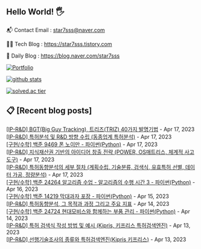 ## Hello World! 🖐

📬 Contact Email : star7sss@naver.com

👨‍💻 Tech Blog : https://star7sss.tistory.com

🤪 Daily Blog : https://blog.naver.com/star7sss

[![Portfolio](https://img.shields.io/badge/Portfolio-%23000000.svg?style=for-the-badge&logo=firefox&logoColor=#FF7139)](https://fern-way-13f.notion.site/Jang-Thang-3b7b327981a2456c8ee5952eadb848b9)

[![github stats](https://github-readme-stats.vercel.app/api?username=jangThang&show_icons=true&hide_border=False)](https://star7sss.tistory.com)

[![solved.ac tier](http://mazassumnida.wtf/api/v2/generate_badge?boj=star7sss)](https://solved.ac/star7sss)

## 📋 [Recent blog posts]
[[IP-R&D] BGT(Big Guy Tracking), 트리즈(TRIZ) 40가지 발명기법](https://star7sss.tistory.com/805) - Apr 17, 2023<br>
[[IP-R&D] 특허분석 및 R&D 방향 수립 (동종업계 특허분석)](https://star7sss.tistory.com/804) - Apr 17, 2023<br>
[[구현/수학] 백준 9469 폰 노이만 - 파이썬(Python)](https://star7sss.tistory.com/757) - Apr 17, 2023<br>
[[IP-R&D] 지식재산권 기반의 아이디어 창출 전략 (POWER, OS매트리스, 체계적 사고도구)](https://star7sss.tistory.com/803) - Apr 17, 2023<br>
[[IP-R&D] 특허동향분석의 세부 절차 (계획수립, 기술분류, 검색식, 유효특허 선별, 데이터 가공, 정량분석)](https://star7sss.tistory.com/802) - Apr 17, 2023<br>
[[구현/수학] 백준 24264 알고리즘 수업 - 알고리즘의 수행 시간 3 - 파이썬(Python)](https://star7sss.tistory.com/756) - Apr 16, 2023<br>
[[구현/수학] 백준 14219 막대과자 포장 - 파이썬(Python)](https://star7sss.tistory.com/755) - Apr 15, 2023<br>
[[IP-R&D] 특허동향분석, 그 목적과 과정 그리고 주요 지표](https://star7sss.tistory.com/801) - Apr 14, 2023<br>
[[구현/수학] 백준 24724 현대모비스와 함께하는 부품 관리 - 파이썬(Python)](https://star7sss.tistory.com/754) - Apr 14, 2023<br>
[[IP-R&D] 특허 검색식 작성 방법 및 예시 (Kipris, 키프리스 특허검색엔진)](https://star7sss.tistory.com/800) - Apr 13, 2023<br>
[[IP-R&D] 선행기술조사의 종류와 특허검색엔진(Kipris 키프리스)](https://star7sss.tistory.com/799) - Apr 13, 2023<br>
